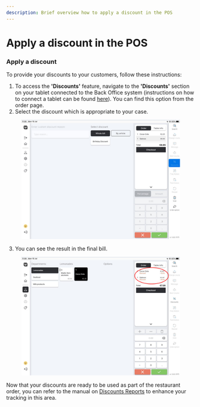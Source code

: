 ```yaml
---
description: Brief overview how to apply a discount in the POS
---
```


# Apply a discount in the POS

### Apply a discount

To provide your discounts to your customers, follow these instructions:

1. To access the **'Discounts'** feature, navigate to the **'Discounts'** section on your tablet connected to the Back Office system (instructions on how to connect a tablet can be found [here](../equipment/add-devices.md)). You can find this option from the order page.
2. Select the discount which is appropriate to your case.

<figure><img src="../../../.gitbook/assets/discount2.jpg" alt="" width="563"><figcaption></figcaption></figure>

3. You can see the result in the final bill.

<figure><img src="../../../.gitbook/assets/discount3.jpg" alt="" width="563"><figcaption></figcaption></figure>

Now that your discounts are ready to be used as part of the restaurant order, you can refer to the manual on [Discounts Reports](../../reports/discounts-reports.md) to enhance your tracking in this area.
